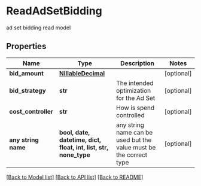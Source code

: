 # ReadAdSetBidding

ad set bidding read model

## Properties
Name | Type | Description | Notes
------------ | ------------- | ------------- | -------------
**bid_amount** | [**NillableDecimal**](NillableDecimal.md) |  | [optional] 
**bid_strategy** | **str** | The intended optimization for the Ad Set | [optional] 
**cost_controller** | **str** | How is spend controlled | [optional] 
**any string name** | **bool, date, datetime, dict, float, int, list, str, none_type** | any string name can be used but the value must be the correct type | [optional]

[[Back to Model list]](../README.md#documentation-for-models) [[Back to API list]](../README.md#documentation-for-api-endpoints) [[Back to README]](../README.md)


